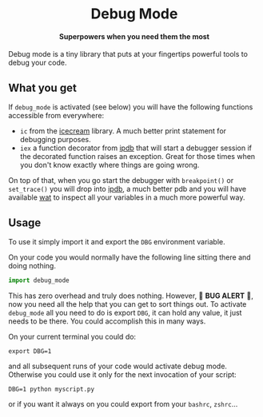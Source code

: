 <h1 align="center">
  Debug Mode
</h1> 

<h4 align="center">
  <p>Superpowers when you need them the most</p>
</h4>

Debug mode is a tiny library that puts at your fingertips powerful tools to
debug your code. 

## What you get

If `debug_mode` is activated (see below) you will have the following functions accessible
from everywhere:

- `ic` from the [icecream](https://github.com/gruns/icecream) library. A much
better print statement for debugging purposes.
- `iex` a function decorator from [ipdb](https://github.com/gotcha/ipdb) that
will start a debugger session if the decorated function raises an exception.
Great for those times when you don't know exactly where things are going wrong.

On top of that, when you go start the debugger with `breakpoint()` or
`set_trace()` you will drop into [ipdb](https://github.com/gotcha/ipdb), a much
better pdb and you will have available [wat](https://github.com/igrek51/wat) to
inspect all your variables in a much more powerful way.

## Usage

To use it simply import it and export the `DBG` environment variable.

On your code you would normally have the following line sitting there and doing
nothing. 

```python
import debug_mode
```

This has zero overhead and truly does nothing. However, 🐛 __BUG ALERT__ 🐛, now
you need all the help that you can get to sort things out. To activate
`debug_mode` all you need to do is export `DBG`, it can hold any value, it just
needs to be there. You could accomplish this in many ways. 

On your current terminal you could do:
```
export DBG=1
```

and all subsequent runs of your code would activate debug mode. Otherwise you
could use it only for the next invocation of your script:

```
DBG=1 python myscript.py
```

or if you want it always on you could export from your `bashrc`, `zshrc`...


